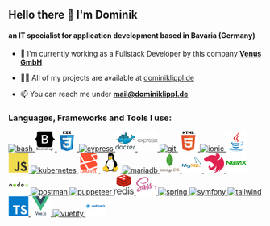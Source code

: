 ## Hello there 👋 I'm Dominik

#### an IT specialist for application development based in Bavaria (Germany)

- 🔭 I'm currently working as a Fullstack Developer by this company **[Venus GmbH](https://github.com/venus-gmbh)**

- 👨‍💻 All of my projects are available at [dominiklippl.de](dominiklippl.de)

- 📫 You can reach me under **mail@dominiklippl.de**

### Languages, Frameworks and Tools I use:
<p align="left"><a href="https://www.gnu.org/software/bash/" target="_blank" rel="noreferrer"> <img
			src="https://www.vectorlogo.zone/logos/gnu_bash/gnu_bash-icon.svg" alt="bash" width="40" height="40" /> </a> <a
			href="https://getbootstrap.com" target="_blank" rel="noreferrer"> <img
			src="https://raw.githubusercontent.com/devicons/devicon/master/icons/bootstrap/bootstrap-plain-wordmark.svg"
			alt="bootstrap" width="40" height="40" /> </a> <a href="https://www.w3schools.com/css/" target="_blank"
																												rel="noreferrer"> <img
			src="https://raw.githubusercontent.com/devicons/devicon/master/icons/css3/css3-original-wordmark.svg" alt="css3"
			width="40" height="40" /> </a> <a href="https://www.cypress.io" target="_blank" rel="noreferrer"> <img
			src="https://raw.githubusercontent.com/simple-icons/simple-icons/6e46ec1fc23b60c8fd0d2f2ff46db82e16dbd75f/icons/cypress.svg"
			alt="cypress" width="40" height="40" /> </a> <a href="https://www.docker.com/" target="_blank" rel="noreferrer">
			<img src="https://raw.githubusercontent.com/devicons/devicon/master/icons/docker/docker-original-wordmark.svg"
					 alt="docker" width="40" height="40" /> </a> <a href="https://expressjs.com" target="_blank" rel="noreferrer">
			<img src="https://raw.githubusercontent.com/devicons/devicon/master/icons/express/express-original-wordmark.svg"
					 alt="express" width="40" height="40" /> </a> <a href="https://git-scm.com/" target="_blank" rel="noreferrer">
			<img src="https://www.vectorlogo.zone/logos/git-scm/git-scm-icon.svg" alt="git" width="40" height="40" /> </a> <a
			href="https://www.w3.org/html/" target="_blank" rel="noreferrer"> <img
			src="https://raw.githubusercontent.com/devicons/devicon/master/icons/html5/html5-original-wordmark.svg"
			alt="html5" width="40" height="40" /> </a> <a href="https://ionicframework.com" target="_blank" rel="noreferrer">
			<img src="https://upload.wikimedia.org/wikipedia/commons/d/d1/Ionic_Logo.svg" alt="ionic" width="40"
					 height="40" /> </a> <a href="https://www.java.com" target="_blank" rel="noreferrer"> <img
			src="https://raw.githubusercontent.com/devicons/devicon/master/icons/java/java-original.svg" alt="java" width="40"
			height="40" /> </a> <a href="https://developer.mozilla.org/en-US/docs/Web/JavaScript" target="_blank"
														 rel="noreferrer"> <img
			src="https://raw.githubusercontent.com/devicons/devicon/master/icons/javascript/javascript-original.svg"
			alt="javascript" width="40" height="40" /> </a> <a href="https://kubernetes.io" target="_blank" rel="noreferrer">
			<img src="https://www.vectorlogo.zone/logos/kubernetes/kubernetes-icon.svg" alt="kubernetes" width="40"
					 height="40" /> </a> <a href="https://laravel.com/" target="_blank" rel="noreferrer"> <img
			src="https://raw.githubusercontent.com/devicons/devicon/master/icons/laravel/laravel-plain-wordmark.svg"
			alt="laravel" width="40" height="40" /> </a> <a href="https://www.linux.org/" target="_blank" rel="noreferrer">
			<img src="https://raw.githubusercontent.com/devicons/devicon/master/icons/linux/linux-original.svg" alt="linux"
					 width="40" height="40" /> </a> <a href="https://mariadb.org/" target="_blank" rel="noreferrer"> <img
			src="https://www.vectorlogo.zone/logos/mariadb/mariadb-icon.svg" alt="mariadb" width="40" height="40" /> </a> <a
			href="https://www.mongodb.com/" target="_blank" rel="noreferrer"> <img
			src="https://raw.githubusercontent.com/devicons/devicon/master/icons/mongodb/mongodb-original-wordmark.svg"
			alt="mongodb" width="40" height="40" /> </a> <a href="https://www.mysql.com/" target="_blank" rel="noreferrer">
			<img src="https://raw.githubusercontent.com/devicons/devicon/master/icons/mysql/mysql-original-wordmark.svg"
					 alt="mysql" width="40" height="40" /> </a> <a href="https://nestjs.com/" target="_blank" rel="noreferrer">
			<img src="https://raw.githubusercontent.com/devicons/devicon/master/icons/nestjs/nestjs-plain.svg" alt="nestjs"
					 width="40" height="40" /> </a> <a href="https://www.nginx.com" target="_blank" rel="noreferrer"> <img
			src="https://raw.githubusercontent.com/devicons/devicon/master/icons/nginx/nginx-original.svg" alt="nginx"
			width="40" height="40" /> </a> <a href="https://nodejs.org" target="_blank" rel="noreferrer"> <img
			src="https://raw.githubusercontent.com/devicons/devicon/master/icons/nodejs/nodejs-original-wordmark.svg"
			alt="nodejs" width="40" height="40" /> </a> <a href="https://postman.com" target="_blank" rel="noreferrer"> <img
			src="https://www.vectorlogo.zone/logos/getpostman/getpostman-icon.svg" alt="postman" width="40" height="40" />
		</a> <a href="https://github.com/puppeteer/puppeteer" target="_blank" rel="noreferrer"> <img
			src="https://www.vectorlogo.zone/logos/pptrdev/pptrdev-official.svg" alt="puppeteer" width="40" height="40" />
		</a> <a href="https://redis.io" target="_blank" rel="noreferrer"> <img
			src="https://raw.githubusercontent.com/devicons/devicon/master/icons/redis/redis-original-wordmark.svg"
			alt="redis" width="40" height="40" /> </a> <a href="https://sass-lang.com" target="_blank" rel="noreferrer"> <img
			src="https://raw.githubusercontent.com/devicons/devicon/master/icons/sass/sass-original.svg" alt="sass" width="40"
			height="40" /> </a> <a href="https://spring.io/" target="_blank" rel="noreferrer"> <img
			src="https://www.vectorlogo.zone/logos/springio/springio-icon.svg" alt="spring" width="40" height="40" /> </a> <a
			href="https://symfony.com" target="_blank" rel="noreferrer"> <img
			src="https://symfony.com/logos/symfony_black_03.svg" alt="symfony" width="40" height="40" /> </a> <a
			href="https://tailwindcss.com/" target="_blank" rel="noreferrer"> <img
			src="https://www.vectorlogo.zone/logos/tailwindcss/tailwindcss-icon.svg" alt="tailwind" width="40" height="40" />
		</a> <a href="https://www.typescriptlang.org/" target="_blank" rel="noreferrer"> <img
			src="https://raw.githubusercontent.com/devicons/devicon/master/icons/typescript/typescript-original.svg"
			alt="typescript" width="40" height="40" /> </a> <a href="https://vuejs.org/" target="_blank" rel="noreferrer">
			<img src="https://raw.githubusercontent.com/devicons/devicon/master/icons/vuejs/vuejs-original-wordmark.svg"
					 alt="vuejs" width="40" height="40" /> </a> <a href="https://vuetifyjs.com/en/" target="_blank"
																												 rel="noreferrer"> <img
			src="https://bestofjs.org/logos/vuetify.svg" alt="vuetify" width="40" height="40" /> </a> <a
			href="https://webpack.js.org" target="_blank" rel="noreferrer"> <img
			src="https://raw.githubusercontent.com/devicons/devicon/d00d0969292a6569d45b06d3f350f463a0107b0d/icons/webpack/webpack-original-wordmark.svg"
			alt="webpack" width="40" height="40" /> </a></p>
